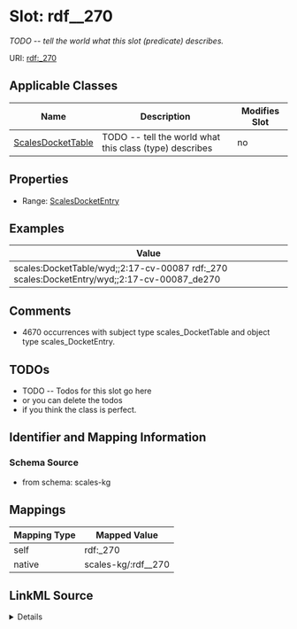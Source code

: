 

# Slot: rdf__270


_TODO -- tell the world what this slot (predicate) describes._





URI: [rdf:_270](http://www.w3.org/1999/02/22-rdf-syntax-ns#_270)



<!-- no inheritance hierarchy -->





## Applicable Classes

| Name | Description | Modifies Slot |
| --- | --- | --- |
| [ScalesDocketTable](../classes/ScalesDocketTable.md) | TODO -- tell the world what this class (type) describes |  no  |







## Properties

* Range: [ScalesDocketEntry](../classes/ScalesDocketEntry.md)






## Examples

| Value |
| --- |
| scales:DocketTable/wyd;;2:17-cv-00087 rdf:_270 scales:DocketEntry/wyd;;2:17-cv-00087_de270 |

## Comments

* 4670 occurrences with subject type scales_DocketTable and object type scales_DocketEntry.

## TODOs

* TODO -- Todos for this slot go here
* or you can delete the todos
* if you think the class is perfect.

## Identifier and Mapping Information







### Schema Source


* from schema: scales-kg




## Mappings

| Mapping Type | Mapped Value |
| ---  | ---  |
| self | rdf:_270 |
| native | scales-kg/:rdf__270 |




## LinkML Source

<details>
```yaml
name: rdf__270
description: TODO -- tell the world what this slot (predicate) describes.
todos:
- TODO -- Todos for this slot go here
- or you can delete the todos
- if you think the class is perfect.
comments:
- 4670 occurrences with subject type scales_DocketTable and object type scales_DocketEntry.
examples:
- value: scales:DocketTable/wyd;;2:17-cv-00087 rdf:_270 scales:DocketEntry/wyd;;2:17-cv-00087_de270
from_schema: scales-kg
rank: 1000
slot_uri: rdf:_270
alias: rdf__270
domain_of:
- scales_DocketTable
range: scales_DocketEntry

```
</details>